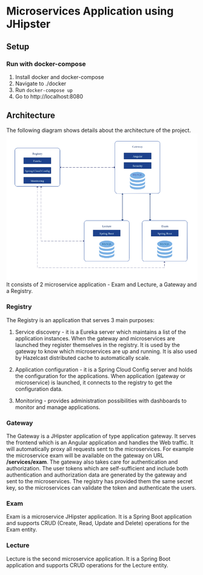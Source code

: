 # Microservices Application using JHipster

## Setup
### Run with docker-compose
1. Install docker and docker-compose
2. Navigate to ./docker
3. Run ``docker-compose up``
4. Go to http://localhost:8080

## Architecture
The following diagram shows details about the architecture of the project. 
![Server Architecture](docs/architecture-diagram.png "Server Architecture")
It consists of 2 microservice application - Exam and Lecture, a Gateway and a Registry.

### Registry
The Registry is an application that serves 3 main purposes:
1. Service discovery - it is a Eureka server which maintains a list of the application instances.
   When the gateway and microservices are launched they register themselves in the registry.
   It is used by the gateway to know which microservices are up and running.
   It is also used by Hazelcast distributed cache to automatically scale.

2. Application configuration - it is a Spring Cloud Config server and holds the configuration for the applications.
   When application (gateway or microservice) is launched, it connects to the registry to get the configuration data.

3. Monitoring - provides administration possibilities with dashboards to monitor and manage applications.

### Gateway
The Gateway is a JHipster application of type application gateway. It serves the frontend which is 
an Angular application and handles the Web traffic. 
It will automatically proxy all requests sent to the microservices. For example the microservice exam will be available on the gateway on URL **/services/exam**. 
The gateway also takes care for authentication and authorization. The user tokens which are self-sufficient and include both authentication and authorization data are generated by the gateway and sent to the microservices. 
The registry has provided them the same secret key, so the microservices can validate the token and authenticate the users.

### Exam
Exam is a microservice JHipster application. It is a Spring Boot application and supports CRUD (Create, Read, Update and Delete) operations for the Exam entity.

### Lecture
Lecture is the second microservice application. It is a Spring Boot application and supports CRUD operations for the Lecture entity.


